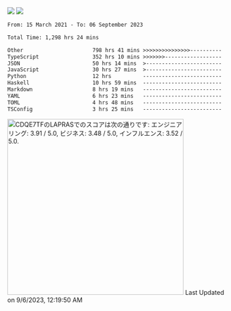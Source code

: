 <div>
  <img src="https://github-readme-stats.vercel.app/api?username=naporin0624&count_private=true&show_icons=true" />
  <img src="https://github-readme-stats.vercel.app/api/top-langs/?username=naporin0624&layout=compact&hide=css" />
  <!--START_SECTION:waka-->

```txt
From: 15 March 2021 - To: 06 September 2023

Total Time: 1,298 hrs 24 mins

Other                      798 hrs 41 mins >>>>>>>>>>>>>>>----------   61.51 %
TypeScript                 352 hrs 10 mins >>>>>>>------------------   27.12 %
JSON                       50 hrs 14 mins  >------------------------   03.87 %
JavaScript                 30 hrs 27 mins  >------------------------   02.35 %
Python                     12 hrs          -------------------------   00.92 %
Haskell                    10 hrs 59 mins  -------------------------   00.85 %
Markdown                   8 hrs 19 mins   -------------------------   00.64 %
YAML                       6 hrs 23 mins   -------------------------   00.49 %
TOML                       4 hrs 48 mins   -------------------------   00.37 %
TSConfig                   3 hrs 25 mins   -------------------------   00.26 %
```

<!--END_SECTION:waka-->
  
  <!--START_SECTION:lapras-card-->
<p ><a href="https://lapras.com/public/CDQE7TF" target="_blank" rel="noopener noreferrer"><img alt="CDQE7TFのLAPRASでのスコアは次の通りです: エンジニアリング: 3.91 / 5.0, ビジネス: 3.48 / 5.0, インフルエンス: 3.52 / 5.0." src="https://lapras-card-generator.vercel.app/api/svg?e=3.91&b=3.48&i=3.52&b1=%23232323&b2=%236d6d6d&i1=%23212121&i2=%23818181&l=ja" width="400" ></a>  
Last Updated on 9/6/2023, 12:19:50 AM</p>
<!--END_SECTION:lapras-card-->
</div>
